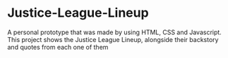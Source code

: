 # Justice-League-Lineup
A personal prototype that was made by using HTML, CSS and Javascript. This project shows the Justice League Lineup, alongside their backstory and quotes from each one of them 
